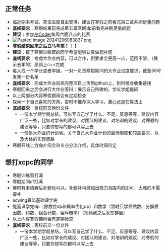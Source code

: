 ## 正常任务

- 临近期末考试，算法进度自由安排，建议在寒假之前看完第三章并刷足量的题
- **底线要求**：寒假结束前完成第五章区间dp前看完并刷足量的题
- **建议**：参加[AtCoder](https://atcoder.jp/)每周六晚八点的比赛
- ![Pasted image 20241206083837.png](https://s2.loli.net/2024/12/08/9QNEDX7s5b2AIYg.png)
- **寒假结束回来之后立马考核！！！**
- **建议**：报了寒假训练营的同学希望能够认真做题补题
- **底线要求**：考虑大作业内容，可以合作，但要求会更高一点，范围不限，（展示去年的）原则上c++完成
- 每人找一个学长或者学姐，一对一负责寒假期间的大作业进度要求，截至30号发我一份名单
- **底线要求**：完成大作业后把完整项目上传到github上，到时候会收集链接
- 寒假回来之后会进行大作业答辩：展示自己所做的，学长学姐提问
- 以上两部分内容寒假期间会有定期检查
- 探索一下自己喜欢的方向，暂时不推荐深入学习，重心还是在算法上
- **底线要求**：离校前交两份文件
  - 一份本学期学期总结，可以写自己学了什么、不足、反思等等，建议内容广泛一些，比如对学长的建议、对团队的建议、对培训的建议、对寒假的建议等等，只要你想写的都可以写上去
  - 一份是大作业的计划表。关于自己大作业计划的最低限度和较高要求，以及大体的实现思路
- 寒假开线上方向介绍会和专业分流介绍，具体时间待定

## 想打xcpc的同学

- 寒假训练营打满
- 寒假期间cf打满
- 赛时有事情赛后补题也可以，补题补稍微超出能力范围内的即可，太难的不需要补
- acwing算法基础课学完
- 提高课学完dp（除数位dp和概率优化dp）和数学（暂时只学筛质数、分解质因数、约数、组合计数、容斥概率）（视频我之后发在群里）
- 以上内容寒假期间会有定期检查
- **底线要求**：离校前交一份文件
  - 一份本学期学期总结，可以写自己学了什么、不足、反思等等，建议内容广泛一些，比如对学长的建议、对团队的建议、对培训的建议、对寒假的建议等等，只要你想写的都可以写上去